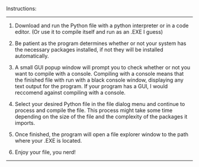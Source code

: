 Instructions:
_____________________________________________

1. Download and run the Python file with a python interpreter or in a code editor.
    (Or use it to compile itself and run as an .EXE I guess)
   
3. Be patient as the program determines whether or not your system has the necessary packages installed, if not they will be installed automatically.

4. A small GUI popup window will prompt you to check whether or not you want to compile with a console. Compiling with a console means that the finished file with run with a black console window, displaying any text output for the program. If your program has a GUI, I would reccomend against compiling with a console.

5. Select your desired Python file in the file dialog menu and continue to process and compile the file. This process might take some time depending on the size of the file and the complexity of the packages it imports.

6. Once finished, the program will open a file explorer window to the path where your .EXE is located.

7. Enjoy your file, you nerd!
_________________________________________________________________
